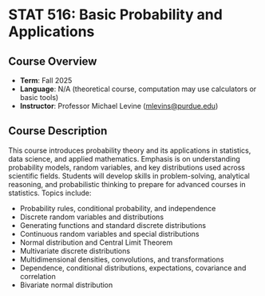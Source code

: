 # STAT 516: Basic Probability and Applications

## Course Overview

- **Term**: Fall 2025  
- **Language**: N/A (theoretical course, computation may use calculators or basic tools)  
- **Instructor**: Professor Michael Levine (mlevins@purdue.edu)
   

## Course Description

This course introduces probability theory and its applications in statistics, data science, and applied mathematics. Emphasis is on understanding probability models, random variables, and key distributions used across scientific fields. Students will develop skills in problem-solving, analytical reasoning, and probabilistic thinking to prepare for advanced courses in statistics. Topics include:

- Probability rules, conditional probability, and independence  
- Discrete random variables and distributions  
- Generating functions and standard discrete distributions  
- Continuous random variables and special distributions  
- Normal distribution and Central Limit Theorem  
- Multivariate discrete distributions  
- Multidimensional densities, convolutions, and transformations  
- Dependence, conditional distributions, expectations, covariance and correlation  
- Bivariate normal distribution  
